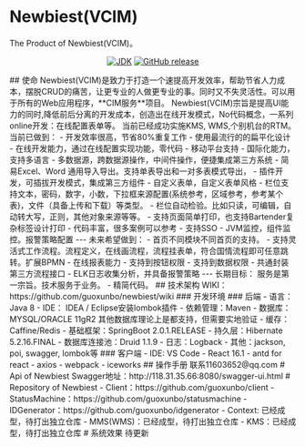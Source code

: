 # Newbiest(VCIM)
The Product of Newbiest(VCIM)。
<p align="center">
<a href="#"><img alt="JDK" src="https://img.shields.io/badge/JDK-1.8-yellow.svg?style=flat-square"/></a>
<a href="https://https://github.com/guoxunbo/newbiest/releases"><img alt="GitHub release" src="https://img.shields.io/github/release/halo-dev/halo.svg?style=flat-square"/></a>

</p>
## 使命
Newbiest(VCIM)是致力于打造一个速提高开发效率，帮助节省人力成本，摆脱CRUD的痛苦，让更专业的人做更专业的事。同时又不失灵活性。可以用于所有的Web应用程序，**CIM服务**项目。
Newbiest(VCIM)宗旨是提高UI能力的同时,降低前后分离的开发成本，创造出在线开发模式，No代码概念，一系列online开发：在线配置表单等。
当前已经成功实施KMS, WMS,个别机台的RTM。
当前已做到：
- 开发效率很高，节省80%重复工作
- 使用最流行的的扁平化设计
- 在线开发能力，通过在线配置实现功能，零代码
- 移动平台支持
- 国际化能力，支持多语言
- 多数据源，跨数据源操作，中间件操作，便捷集成第三方系统
- 简易Excel、Word 通用导入导出。支持单表导出和一对多表模式导出，
- 插件开发，可插拔开发模式，集成第三方组件
- 自定义表单，自定义表单风格
- 栏位支持文本，密码，数字，小数，下拉框来源配置(系统参考，区域参考，参考某个表)，文件（具备上传和下载）等类型。
- 栏位自动检验。比如只读，可编辑，自动转大写，正则，其他对象来源等等。
- 支持页面简单打印，也支持Bartender复杂标签设计打印
- 代码丰富，很多案例可以参考
- 支持SSO
- JVM监控，组件监控。报警策略配置
---
未来希望做到：
- 首页不同模块不同首页的支持。
- 支持灵活式工作流程。流程定义，在线画流程，流程挂表单，符合国情流程即可任意跳转。扩展BPMN
- 在线报表能力
- 支持到按钮权限
- 支持到数据权限
- 共通封装第三方流程接口
- ELK日志收集分析，并具备报警策略
---
长期目标：
服务是第一宗旨。技术服务于业务。
- 精简代码。
## 技术架构
WIKI：https://github.com/guoxunbo/newbiest/wiki
### 开发环境
### 后端
- 语言：Java 8
- IDE： IDEA / Eclipse安装lombok插件
- 依赖管理：Maven
- 数据库：MYSQL/ORACLE 11gR2 其他数据库理论上是都支持，但需要实地验证
- 缓存：Caffine/Redis
- 基础框架：SpringBoot 2.0.1.RELEASE
- 持久层：Hibernate 5.2.16.FINAL
- 数据库连接池：Druid 1.1.9
- 日志：Logback
- 其他：jackson, poi, swagger, lombok等
### 客户端
- IDE: VS Code
- React 16.1
- antd for react
- axios
- webpack
- iceworks
## 操作手册
联系11603652@qq.com
# Api of Newbiest
Swagger地址：http://118.31.35.66:8080/swagger-ui.html
# Repository of Newbiest
- Client：https://github.com/guoxunbo/client
- StatusMachine：https://github.com/guoxunbo/statusmachine
- IDGenerator：https://github.com/guoxunbo/idgenerator
- Context: 已经成型，待打出独立仓库
- MMS(WMS)：已经成型，待打出独立仓库
- KMS：已经成型，待打出独立仓库
# 系统效果
待更新
